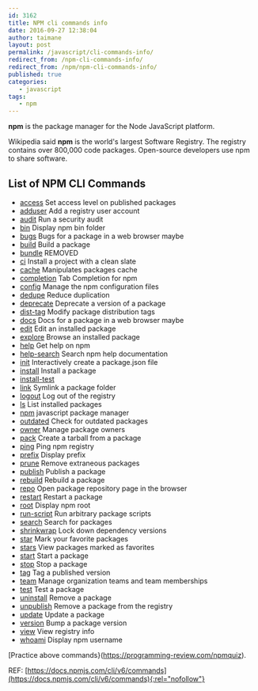 ```yaml
---
id: 3162
title: NPM cli commands info
date: 2016-09-27 12:38:04
author: taimane
layout: post
permalink: /javascript/cli-commands-info/
redirect_from: /npm-cli-commands-info/
redirect_from: /npm/npm-cli-commands-info/
published: true
categories:
   - javascript
tags:
   - npm
---
```

**npm** is the package manager for the Node JavaScript platform.

Wikipedia said **npm** is the world's largest Software Registry. The registry contains over 800,000 code packages. Open-source developers use npm to share software.

## List of NPM CLI Commands

* <a rel="nofollow" href="https://docs.npmjs.com/cli/access">access</a> <span class="faint heading">Set access level on published packages</span>
* <a rel="nofollow" href="https://docs.npmjs.com/cli/adduser">adduser</a> <span class="faint heading">Add a registry user account</span>
* <a rel="nofollow" href="https://docs.npmjs.com/cli/audit">audit</a> <span class="faint heading">Run a security audit</span>
* <a rel="nofollow" href="https://docs.npmjs.com/cli/bin">bin</a> <span class="faint heading">Display npm bin folder</span>
* <a rel="nofollow" href="https://docs.npmjs.com/cli/bugs">bugs</a> <span class="faint heading">Bugs for a package in a web browser maybe</span>
* <a rel="nofollow" href="https://docs.npmjs.com/cli/build">build</a> <span class="faint heading">Build a package</span>
* <a rel="nofollow" href="https://docs.npmjs.com/cli/bundle">bundle</a> <span class="faint heading">REMOVED</span>
* <a rel="nofollow" href="https://docs.npmjs.com/cli/ci">ci</a> <span class="faint heading">Install a project with a clean slate</span>
* <a rel="nofollow" href="https://docs.npmjs.com/cli/cache">cache</a> <span class="faint heading">Manipulates packages cache</span>
* <a rel="nofollow" href="https://docs.npmjs.com/cli/completion">completion</a> <span class="faint heading">Tab Completion for npm</span>
* <a rel="nofollow" href="https://docs.npmjs.com/cli/config">config</a> <span class="faint heading">Manage the npm configuration files</span>
* <a rel="nofollow" href="https://docs.npmjs.com/cli/dedupe">dedupe</a> <span class="faint heading">Reduce duplication</span>
* <a rel="nofollow" href="https://docs.npmjs.com/cli/deprecate">deprecate</a> <span class="faint heading">Deprecate a version of a package</span>
* <a rel="nofollow" href="https://docs.npmjs.com/cli/dist-tag">dist-tag</a> <span class="faint heading">Modify package distribution tags</span>
* <a rel="nofollow" href="https://docs.npmjs.com/cli/docs">docs</a> <span class="faint heading">Docs for a package in a web browser maybe</span>
* <a rel="nofollow" href="https://docs.npmjs.com/cli/edit">edit</a> <span class="faint heading">Edit an installed package</span>
* <a rel="nofollow" href="https://docs.npmjs.com/cli/explore">explore</a> <span class="faint heading">Browse an installed package</span>
* <a rel="nofollow" href="https://docs.npmjs.com/cli/help">help</a> <span class="faint heading">Get help on npm</span>
* <a rel="nofollow" href="https://docs.npmjs.com/cli/help-search">help-search</a> <span class="faint heading">Search npm help documentation</span>
* <a rel="nofollow" href="https://docs.npmjs.com/cli/init">init</a> <span class="faint heading">Interactively create a package.json file</span>
* <a rel="nofollow" href="https://docs.npmjs.com/cli/install">install</a> <span class="faint heading">Install a package</span>
* <a rel="nofollow" href="https://docs.npmjs.com/cli/install-test">install-test</a>
* <a rel="nofollow" href="https://docs.npmjs.com/cli/link">link</a> <span class="faint heading">Symlink a package folder</span>
* <a rel="nofollow" href="https://docs.npmjs.com/cli/logout">logout</a> <span class="faint heading">Log out of the registry</span>
* <a rel="nofollow" href="https://docs.npmjs.com/cli/ls">ls</a> <span class="faint heading">List installed packages</span>
* <a rel="nofollow" href="https://docs.npmjs.com/cli/npm">npm</a> <span class="faint heading">javascript package manager</span>
* <a rel="nofollow" href="https://docs.npmjs.com/cli/outdated">outdated</a> <span class="faint heading">Check for outdated packages</span>
* <a rel="nofollow" href="https://docs.npmjs.com/cli/owner">owner</a> <span class="faint heading">Manage package owners</span>
* <a rel="nofollow" href="https://docs.npmjs.com/cli/pack">pack</a> <span class="faint heading">Create a tarball from a package</span>
* <a rel="nofollow" href="https://docs.npmjs.com/cli/ping">ping</a> <span class="faint heading">Ping npm registry</span>
* <a rel="nofollow" href="https://docs.npmjs.com/cli/prefix">prefix</a> <span class="faint heading">Display prefix</span>
* <a rel="nofollow" href="https://docs.npmjs.com/cli/prune">prune</a> <span class="faint heading">Remove extraneous packages</span>
* <a rel="nofollow" href="https://docs.npmjs.com/cli/publish">publish</a> <span class="faint heading">Publish a package</span>
* <a rel="nofollow" href="https://docs.npmjs.com/cli/rebuild">rebuild</a> <span class="faint heading">Rebuild a package</span>
* <a rel="nofollow" href="https://docs.npmjs.com/cli/repo">repo</a> <span class="faint heading">Open package repository page in the browser</span>
* <a rel="nofollow" href="https://docs.npmjs.com/cli/restart">restart</a> <span class="faint heading">Restart a package</span>
* <a rel="nofollow" href="https://docs.npmjs.com/cli/root">root</a> <span class="faint heading">Display npm root</span>
* <a rel="nofollow" href="https://docs.npmjs.com/cli/run-script">run-script</a> <span class="faint heading">Run arbitrary package scripts</span>
* <a rel="nofollow" href="https://docs.npmjs.com/cli/search">search</a> <span class="faint heading">Search for packages</span>
* <a rel="nofollow" href="https://docs.npmjs.com/cli/shrinkwrap">shrinkwrap</a> <span class="faint heading">Lock down dependency versions</span>
* <a rel="nofollow" href="https://docs.npmjs.com/cli/star">star</a> <span class="faint heading">Mark your favorite packages</span>
* <a rel="nofollow" href="https://docs.npmjs.com/cli/stars">stars</a> <span class="faint heading">View packages marked as favorites</span>
* <a rel="nofollow" href="https://docs.npmjs.com/cli/start">start</a> <span class="faint heading">Start a package</span>
* <a rel="nofollow" href="https://docs.npmjs.com/cli/stop">stop</a> <span class="faint heading">Stop a package</span>
* <a rel="nofollow" href="https://docs.npmjs.com/cli/tag">tag</a> <span class="faint heading">Tag a published version</span>
* <a rel="nofollow" href="https://docs.npmjs.com/cli/team">team</a> <span class="faint heading">Manage organization teams and team memberships</span>
* <a rel="nofollow" href="https://docs.npmjs.com/cli/test">test</a> <span class="faint heading">Test a package</span>
* <a rel="nofollow" href="https://docs.npmjs.com/cli/uninstall">uninstall</a> <span class="faint heading">Remove a package</span>
* <a rel="nofollow" href="https://docs.npmjs.com/cli/unpublish">unpublish</a> <span class="faint heading">Remove a package from the registry</span>
* <a rel="nofollow" href="https://docs.npmjs.com/cli/update">update</a> <span class="faint heading">Update a package</span>
* <a rel="nofollow" href="https://docs.npmjs.com/cli/version">version</a> <span class="faint heading">Bump a package version</span>
* <a rel="nofollow" href="https://docs.npmjs.com/cli/view">view</a> <span class="faint heading">View registry info</span>
* <a rel="nofollow" href="https://docs.npmjs.com/cli/whoami">whoami</a> <span class="faint heading">Display npm username</span>


[Practice above commands}(https://programming-review.com/npmquiz).

REF: [https://docs.npmjs.com/cli/v6/commands](https://docs.npmjs.com/cli/v6/commands){:rel="nofollow"}

<!-- note improve for the version 6.x>